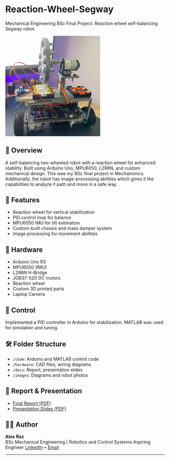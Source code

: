 # Reaction-Wheel-Segway
Mechanical Engineering BSc Final Project: Reaction wheel self-balancing Segway robot.

<img src="images/Reaction Wheel Segway.png" width="300" alt="Robot Image"/>

## 📌 Overview
A self-balancing two-wheeled robot with a reaction wheel for enhanced stability. Built using Arduino Uno, MPU6050, L298N, and custom mechanical design. This was my BSc final project in Mechatronics.
Additionally, the robot has image-processing abilities which gives it the capabilities to analyze it path and move in a safe way. 

## 🧠 Features
- Reaction wheel for vertical stabilization
- PID control loop for balance
- MPU6050 IMU for tilt estimation
- Custom-built chassis and mass damper system
- Image processing for movement abilities

## 🔧 Hardware
- Arduino Uno R3
- MPU6050 (IMU)
- L298N H-Bridge
- JGB37-520 DC motors
- Reaction wheel
- Custom 3D printed parts
- Laptop Camera

## 🧠 Control
Implemented a PID controller in Arduino for stabilization. MATLAB was used for simulation and tuning.

## 🛠️ Folder Structure
- `/code`: Arduino and MATLAB control code
- `/hardware`: CAD files, wiring diagrams
- `/docs`: Report, presentation slides
- `/images`: Diagrams and robot photos

## 📄 Report & Presentation
- [Final Report (PDF)](docs/ME-12.pdf)
- [Presentation Slides (PDF)](docs/ME-12.pptx)

## 🧑‍💻 Author
**Alex Raz**  
BSc Mechanical Engineering | Robotics and Control Systems Aspiring Engineer 
[LinkedIn](https://www.linkedin.com/in/alex-raz-5a3018173/) • [Email](mailto:alexrazcv@gmail.com)

---


